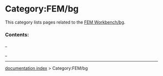 # Category:FEM/bg
This category lists pages related to the [FEM Workbench/bg](FEM_Workbench/bg.md).

### Contents:

_

_

---
[documentation index](../README.md) > Category:FEM/bg
